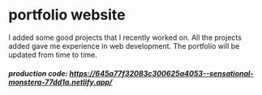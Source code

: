 # portfolio website
I added some good projects that I recently worked on.
All the projects added gave me experience in web development.
The portfolio will be updated from time to time.
##### production code: https://645a77f32083c300625a4053--sensational-monstera-77dd1a.netlify.app/

